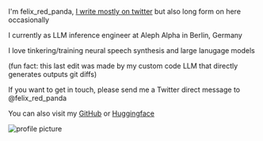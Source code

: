 

I'm felix_red_panda, [I write mostly on twitter](https://twitter.com/felix_red_panda) but also long form on here occasionally

I currently as LLM inference engineer at Aleph Alpha in Berlin, Germany

I love tinkering/training neural speech synthesis and large lanugage models

(fun fact: this last edit was made by my custom code LLM that directly generates outputs git diffs)

If you want to get in touch, please send me a Twitter direct message to @felix_red_panda

You can also visit my [GitHub](https://github.com/felix-red-panda) or [Huggingface](https://huggingface.co/felix-red-panda)

<!-- ![profile picture](/profile.jpg) -->
![profile picture](https://i.imgur.com/PQiHA0E.jpeg)
<!-- ![profile picture](/assets/profile.jpg) -->
<!-- https://felix-red-panda.github.io/assets/profile.jpg -->
